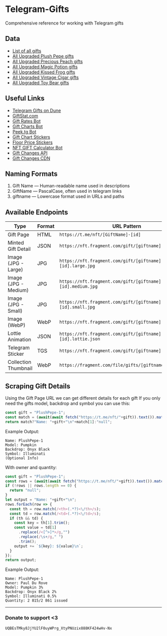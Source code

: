 # Telegram-Gifts
Comprehensive reference for working with Telegram gifts

## Data
- [List of all gifts](./data/gifts_names.json)
- [All Upgraded Plush Pepe gifts](./plushpepe.json)
- [All Upgraded Precious Peach gifts](./preciouspeach.json)
- [All Upgraded Magic Potion gifts](./magicpotion.json)
- [All Upgraded Kissed Frog gifts](./kissedfrog.json)
- [All Upgraded Vintage Cigar gifts](./vintagecigar.json)
- [All Upgraded Toy Bear gifts](./toybear.json)

## Useful Links
- [Telegram Gifts on Dune](https://dune.com/rdmcd/telegram-gifts)
- [GiftStat.com](https://giftstat.com/)
- [Gift Rates Bot](https://t.me/GiftRatesBot)
- [Gift Charts Bot](https://t.me/gift_charts_bot)
- [Peek.tg Bot](https://t.me/peektgbot)
- [Gift Chart Stickers](https://t.me/addstickers/stickers_by_GiftRatesBot)
- [Floor Price Stickers](https://t.me/addstickers/gift_by_tondesignrobot)
- [NFT GIFT Calculator Bot](https://t.me/PriceNFTbot)
- [Gift Changes API](https://api.changes.tg/)
- [Gift Changes CDN](https://cdn.changes.tg/)

## Naming Formats
1. Gift Name — Human-readable name used in descriptions
2. GiftName — PascalCase, often used in telegram links 
3. giftname — Lowercase format used in URLs and paths

## Available Endpoints
| Type                 | Format  | URL Pattern                                                                 |
|----------------------|---------|-----------------------------------------------------------------------------|
| Gift Page            | HTML    | `https://t.me/nft/[GiftName]-[id]`                                          |
| Minted Gift Detail   | JSON    | `https://nft.fragment.com/gift/[giftname]-[id].json`                        |
| Image (JPG - Large)  | JPG     | `https://nft.fragment.com/gift/[giftname]-[id].large.jpg`                   |
| Image (JPG - Medium) | JPG     | `https://nft.fragment.com/gift/[giftname]-[id].medium.jpg`                  |
| Image (JPG - Small)  | JPG     | `https://nft.fragment.com/gift/[giftname]-[id].small.jpg`                   |
| Image (WebP)         | WebP    | `https://nft.fragment.com/gift/[giftname]-[id].webp`                        |
| Lottie Animation     | JSON    | `https://nft.fragment.com/gift/[giftname]-[id].lottie.json`                 |
| Telegram Sticker     | TGS     | `https://nft.fragment.com/gift/[giftname]-[id].tgs`                         |
| Collection Thumbnail | WebP    | `https://fragment.com/file/gifts/[giftname]/thumb.webp`                     |

## Scraping Gift Details
Using the Gift Page URL we can get different details for each gift
If you only need the gifts model, backdrop and symbol you can use this:
```js
const gift = "PlushPepe-1";
const match = (await(await fetch("https://t.me/nft/"+gift)).text()).match(/<meta\s+name=["']twitter:description["']\s+content=["']([^"']*)["']/i);
return match?"Name: "+gift+"\n"+match[1]:"null";
```
Example Output:
```
Name: PlushPepe-1
Model: Pumpkin
Backdrop: Onyx Black
Symbol: Illuminati
(Optional Info)
```
With owner and quantity:
```js
const gift = "PlushPepe-1";
const rows = (await(await fetch("https://t.me/nft/"+gift)).text()).match(/<tr>.*?<\/tr>/gs);
if (!rows || rows.length == 0) {
  return "null";
}
let output = "Name: "+gift+"\n";
rows.forEach(row => {
  const th = row.match(/<th>(.*?)<\/th>/s);
  const td = row.match(/<td>(.*?)<\/td>/s);
  if (th && td) {
    const key = th[1].trim();
    const value = td[1]
      .replace(/<[^>]*>/g,"")
      .replace(/\s+/g," ")
      .trim();
    output += `${key}: ${value}\n`;
  }
});
return output;
```
Example Output:
```
Name: PlushPepe-1
Owner: Paul Du Rove
Model: Pumpkin 3%
Backdrop: Onyx Black 2%
Symbol: Illuminati 0.5%
Quantity: 2 815/2 861 issued
```

---

### Donate to support <3
`UQBEsTMky8JjYU2lF0uyWPrg_XtyPNUzix888KF424wHv-Nx`
